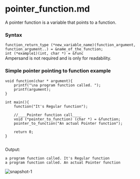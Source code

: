 # pointer_function.md

A pointer function is a variable that points to a function.

### Syntax
`function_return_type (*new_variable_name)(function_argument, function_argument..) = &name_of_the_function;`  
`int (*example1)(int, char *) = &func`  
Ampersand is not required and is only for readability.

### Simple pointer pointing to function example

```
void function(char * argument){
	printf("\na program function called. ");
	printf(argument);
}

int main(){
	function("It's Regular function");
	
	//____Pointer function call____
	void (*pointer_to_function) (char *) = &function;
	pointer_to_function("An actual Pointer function");
	
	return 0;
}


```

Output:
```
a program function called. It's Regular function
a program function called. An actual Pointer function
```
![snapshot-1](https://user-images.githubusercontent.com/21064622/136799684-267cbc4c-3053-43b1-a6e0-303ffa831e54.png)


